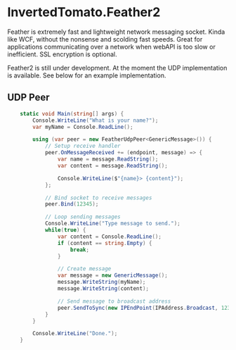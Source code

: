 # InvertedTomato.Feather2
Feather is extremely fast and lightweight network messaging socket. Kinda like WCF, without the nonsense and scolding fast speeds. Great for applications communicating over a network when webAPI is too slow or inefficient. SSL encryption is optional.

Feather2 is still under development. At the moment the UDP implementation is available. See below for an example implementation.

## UDP Peer
```c#
	static void Main(string[] args) {
        Console.WriteLine("What is your name?");
        var myName = Console.ReadLine();

        using (var peer = new FeatherUdpPeer<GenericMessage>()) {
            // Setup receive handler
            peer.OnMessageReceived += (endpoint, message) => {
                var name = message.ReadString();
                var content = message.ReadString();

                Console.WriteLine($"{name}> {content}");
            };

            // Bind socket to receive messages
            peer.Bind(12345);

            // Loop sending messages
            Console.WriteLine("Type message to send.");
            while(true) {
                var content = Console.ReadLine();
                if (content == string.Empty) {
                    break;
                }

                // Create message
                var message = new GenericMessage();
                message.WriteString(myName);
                message.WriteString(content);

                // Send message to broadcast address
                peer.SendToSync(new IPEndPoint(IPAddress.Broadcast, 12345), message);
            }
        }

        Console.WriteLine("Done.");
    }
```
